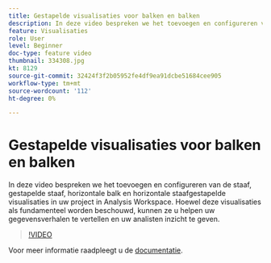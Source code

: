 ```yaml
---
title: Gestapelde visualisaties voor balken en balken
description: In deze video bespreken we het toevoegen en configureren van de staaf, gestapelde staaf, horizontale balk en horizontale staafgestapelde visualisaties in uw project in Analysis Workspace. Hoewel deze visualisaties als fundamenteel worden beschouwd, kunnen ze u helpen uw gegevensverhalen te vertellen en uw analisten inzicht te geven.
feature: Visualisaties
role: User
level: Beginner
doc-type: feature video
thumbnail: 334308.jpg
kt: 8129
source-git-commit: 32424f3f2b05952fe4df9ea91dcbe51684cee905
workflow-type: tm+mt
source-wordcount: '112'
ht-degree: 0%

---
```



# Gestapelde visualisaties voor balken en balken

In deze video bespreken we het toevoegen en configureren van de staaf, gestapelde staaf, horizontale balk en horizontale staafgestapelde visualisaties in uw project in Analysis Workspace. Hoewel deze visualisaties als fundamenteel worden beschouwd, kunnen ze u helpen uw gegevensverhalen te vertellen en uw analisten inzicht te geven.

>[!VIDEO](https://video.tv.adobe.com/v/334308/?quality=12&learn=on)

Voor meer informatie raadpleegt u de [documentatie](https://experienceleague.adobe.com/docs/analytics/analyze/analysis-workspace/visualizations/bar.html?lang=en).
